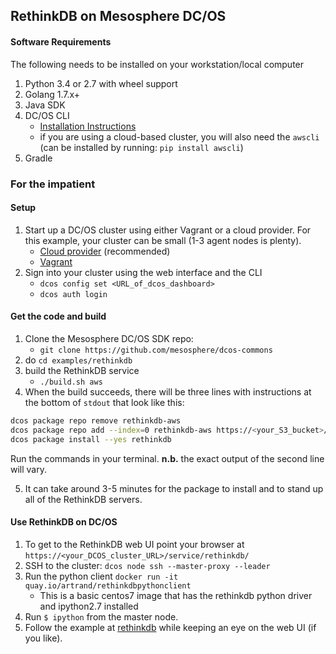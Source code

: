 ## RethinkDB on Mesosphere DC/OS

#### Software Requirements
The following needs to be installed on your workstation/local computer

1. Python 3.4 or 2.7 with wheel support
2. Golang 1.7.x+
3. Java SDK
4. DC/OS CLI
    * [Installation Instructions](https://docs.mesosphere.com/1.8/usage/cli/install/)
    * if you are using a cloud-based cluster, you will also need the `awscli` (can be installed by running: `pip install awscli`)
4. Gradle

### For the impatient

#### Setup
1. Start up a DC/OS cluster using either Vagrant or a cloud provider. For this example, your cluster can be small (1-3 agent nodes is plenty).
    * [Cloud provider](https://docs.mesosphere.com/1.8/administration/installing/cloud/) (recommended)
    * [Vagrant](https://docs.mesosphere.com/1.8/administration/installing/local/)
2. Sign into your cluster using the web interface and the CLI
    * `dcos config set <URL_of_dcos_dashboard>`
    * `dcos auth login`

#### Get the code and build
1. Clone the Mesosphere DC/OS SDK repo:
    * `git clone https://github.com/mesosphere/dcos-commons`
2. do `cd examples/rethinkdb`
3. build the RethinkDB service
    * `./build.sh aws`
4. When the build succeeds, there will be three lines with instructions at the bottom of `stdout` that look like this:
```bash
dcos package repo remove rethinkdb-aws
dcos package repo add --index=0 rethinkdb-aws https://<your_S3_bucket>/stub-universe-rethinkdb.zip
dcos package install --yes rethinkdb 
```
Run the commands in your terminal. **n.b.** the exact output of the second line will vary.

5. It can take around 3-5 minutes for the package to install and to stand up all of the RethinkDB servers.

#### Use RethinkDB on DC/OS
1. To get to the RethinkDB web UI point your browser at `https://<your_DCOS_cluster_URL>/service/rethinkdb/`
2. SSH to the cluster: `dcos node ssh --master-proxy --leader`
3. Run the python client `docker run -it quay.io/artrand/rethinkdbpythonclient`
    * This is a basic centos7 image that has the rethinkdb python driver and ipython2.7 installed
4. Run `$ ipython` from the master node.
5. Follow the example at [rethinkdb](https://rethinkdb.com/docs/guide/python/) while keeping an eye on the web UI (if you like).
